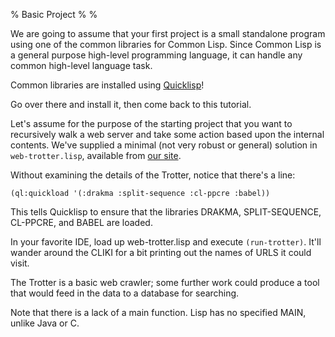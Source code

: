 % Basic Project
%
%

We are going to assume that your first project is a small standalone
program using one of the common libraries for Common Lisp. Since
Common Lisp is a general purpose high-level programming language, it
can handle any common high-level language task.

Common libraries are installed using [Quicklisp][Quicklisp]!

Go over there and install it, then come back to this tutorial.


Let's assume for the purpose of the starting project that you want to
recursively walk a web server and take some action based upon the
internal contents. We've supplied a minimal (not very robust or
general) solution in `web-trotter.lisp`, available from
[our site](src/web-trotter.lisp).

Without examining the details of the Trotter, notice that there's a
line:

`(ql:quickload '(:drakma :split-sequence :cl-ppcre :babel))`


This tells Quicklisp to ensure that the libraries DRAKMA,
SPLIT-SEQUENCE, CL-PPCRE, and BABEL are loaded.

In your favorite IDE, load up web-trotter.lisp and execute
`(run-trotter)`. It'll wander around the CLIKI for a bit printing out
the names of URLS it could visit.

The Trotter is a basic web crawler; some further work could produce a
tool that would feed in the data to a database for searching.

Note that there is a lack of a main function. Lisp has no specified
MAIN, unlike Java or C.

[Quicklisp]: http://www.quicklisp.org/
